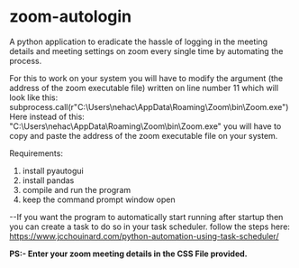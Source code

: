 # zoom-autologin
A python application to eradicate the hassle of logging in the meeting details and meeting settings on zoom every single time by automating the process.

For this to work on your system you will have to modify the argument (the address of the zoom executable file) written on line number 11 which will look like this:
    subprocess.call(r"C:\Users\nehac\AppData\Roaming\Zoom\bin\Zoom.exe")
Here instead of this: "C:\Users\nehac\AppData\Roaming\Zoom\bin\Zoom.exe" you will have to copy and paste the address of the zoom executable file on your system.

Requirements:
1. install pyautogui
2. install pandas
3. compile and run the program
4. keep the command prompt window open

--If you want the program to automatically start running after startup then you can create a task to do so in your task scheduler.
    follow the steps here: https://www.jcchouinard.com/python-automation-using-task-scheduler/

**PS:- Enter your zoom meeting details in the CSS File provided.**
